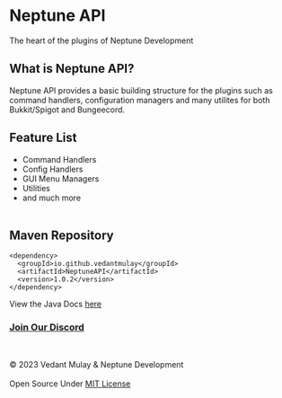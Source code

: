 # Neptune API
The heart of the plugins of Neptune Development

## What is Neptune API?
Neptune API provides a basic building structure for the plugins such as command handlers, configuration managers and many utilites for both Bukkit/Spigot and Bungeecord.

## Feature List
* Command Handlers
* Config Handlers
* GUI Menu Managers
* Utilities
* and much more
<br><br>

## Maven Repository
```
<dependency>
  <groupId>io.github.vedantmulay</groupId>
  <artifactId>NeptuneAPI</artifactId>
  <version>1.0.2</version>
</dependency>
```

View the Java Docs [here](https://javadoc.io/doc/io.github.vedantmulay/NeptuneAPI/latest/index.html)

### [Join Our Discord](https://discord.gg/e97HsSX89j)
<br>

© 2023 Vedant Mulay & Neptune Development <br><br>
Open Source Under [MIT License](https://github.com/VedantMulay/NeptuneAPI/blob/main/LICENSE)
